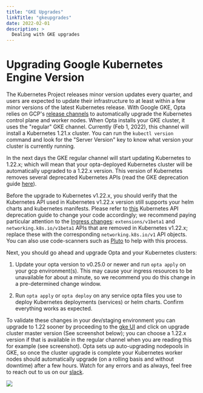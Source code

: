 ```yaml
---
title: "GKE Upgrades"
linkTitle: "gkeupgrades"
date: 2022-02-01
description: >
  Dealing with GKE upgrades
---
```


# Upgrading Google Kubernetes Engine Version

The Kubernetes Project releases minor version updates every quarter, and users are expected to update their infrastructure to at least within a few minor versions of the latest Kubernetes release. With Google GKE, Opta relies on GCP's [release channels](https://cloud.google.com/kubernetes-engine/docs/concepts/release-channels) to automatically upgrade the Kubernetes control plane and worker nodes. When Opta installs your GKE cluster, it uses the "regular" GKE channel. Currently (Feb 1, 2022), this channel will install a Kubernetes 1.21.x cluster. You can run the `kubectl version` command and look for the "Server Version" key to know what version your cluster is currently running.

In the next days the GKE regular channel will start updating Kubernetes to 1.22.x; which will mean that your opta-deployed Kubernetes cluster will be automatically upgraded to a 1.22.x version. This version of Kubernetes removes several deprecated Kubernetes APIs (read the GKE deprecation guide [here](https://cloud.google.com/kubernetes-engine/docs/deprecations/apis-1-22)).


Before the upgrade to Kubernetes v1.22.x, you should verify that the Kubernetes API used in Kubernetes v1.22.x version still supports your helm charts and kubernetes manifests. Please refer to [this]( https://kubernetes.io/docs/reference/using-api/deprecation-guide/) Kubernetes API deprecation guide to change your code accordingly; we recommend paying particular attention to the [Ingress changes](https://kubernetes.io/docs/reference/using-api/deprecation-guide/#ingress-v122): `extensions/v1beta1` and `networking.k8s.io/v1beta1` APIs that are removed in Kubernetes v1.22.x; replace these with the corresponding `networking.k8s.io/v1` API objects. You can also use code-scanners such as [Pluto](https://github.com/FairwindsOps/pluto) to help with this process.

Next, you should go ahead and upgrade Opta and your Kubernetes clusters:

1. Update your opta version to v0.25.0 or newer and run `opta apply` on your gcp environment(s). This may cause your ingress resources to be unavailable for about a minute, so we recommend you do this change in a pre-determined change window.
   
2. Run `opta apply` or `opta deploy` on any service opta files you use to deploy Kubernetes deployments (services) or helm charts. Confirm everything works as expected. 

To validate these changes in your dev/staging environment you can upgrade to 1.22 sooner by proceeding to the [gke UI](https://console.cloud.google.com/kubernetes) and click on upgrade cluster master version (See screenshot below); you can choose a 1.22.x version if that is available in the regular channel when you are reading this for example (see screenshot). Opta sets up auto-upgrading nodepools in GKE, so once the cluster upgrade is complete your Kubernetes worker nodes should automatically upgrade (on a rolling basis and without downtime) after a few hours. Watch for any errors and as always, feel free to reach out to us on our [slack](https://slack.opta.dev/).

<p>
<a href="/images/upgrade-gke-1.png" target="_blank">
  <img src="/images/upgrade-gke-1.png" align="center"/>
</p>

